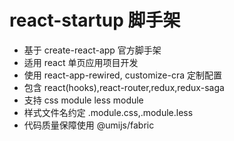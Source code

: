 # react-startup 脚手架

- 基于 create-react-app 官方脚手架
- 适用 react 单页应用项目开发
- 使用 react-app-rewired, customize-cra 定制配置
- 包含 react(hooks),react-router,redux,redux-saga
- 支持 css module less module
- 样式文件名约定 .module.css,.module.less
- 代码质量保障使用 @umijs/fabric
